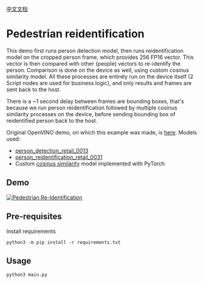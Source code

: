 [中文文档](README.zh-CN.md)

# Pedestrian reidentification

This demo first runs person detection model, then runs reidentification model on the cropped person frame, which provides
256 FP16 vector. This vector is then compared with other (people) vectors to re-identify the person. Comparison is done on the device as well, using custom cosinus similarity model. All these processes are entirely run on the device itself (2 Script nodes are used for business logic), and only results and frames are sent back to the host.

There is a ~1 second delay between frames are bounding boxes, that's because we run person reidentification followed by multiple cosinus similarity processes on the device, before sending bounding box of reidentified person back to the host.

Original OpenVINO demo, on which this example was made, is [here](https://docs.openvinotoolkit.org/2020.1/_demos_pedestrian_tracker_demo_README.html).
Models used:
- [person_detection_retail_0013](https://docs.openvino.ai/latest/omz_models_model_person_detection_retail_0013.html)
- [person_reidentification_retail_0031](https://docs.openvino.ai/2020.1/_models_intel_person_reidentification_retail_0031_description_person_reidentification_retail_0031.html)
- Custom [cosinus similarity](https://github.com/luxonis/depthai-experiments/tree/master/gen2-custom-models/generate_model/pytorch_cos_dist.py) model implemented with PyTorch

## Demo

[![Pedestrian Re-Identification](https://user-images.githubusercontent.com/32992551/108567421-71e6b180-72c5-11eb-8af0-c6e5c3382874.png)](https://www.youtube.com/watch?v=QlXGtMWVV18 "Person Re-ID on DepthAI")

## Pre-requisites

Install requirements
```
python3 -m pip install -r requirements.txt
```

## Usage

```
python3 main.py
```
